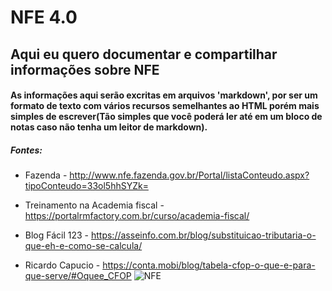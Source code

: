 # NFE 4.0

## Aqui eu quero documentar e compartilhar informações sobre NFE

#### As informações aqui serão excritas em arquivos 'markdown', por ser um formato de texto com vários recursos semelhantes ao HTML porém mais simples de escrever(Tão simples que você poderá ler até em um bloco de notas caso não tenha um leitor de markdown).

>

##### Fontes:
* Fazenda - http://www.nfe.fazenda.gov.br/Portal/listaConteudo.aspx?tipoConteudo=33ol5hhSYZk=

* Treinamento na Academia fiscal -  https://portalrmfactory.com.br/curso/academia-fiscal/

* Blog Fácil 123 - https://asseinfo.com.br/blog/substituicao-tributaria-o-que-eh-e-como-se-calcula/

* Ricardo Capucio - https://conta.mobi/blog/tabela-cfop-o-que-e-para-que-serve/#Oquee_CFOP
![NFE](https://image.ibb.co/nM3yEK/nfe.png)
